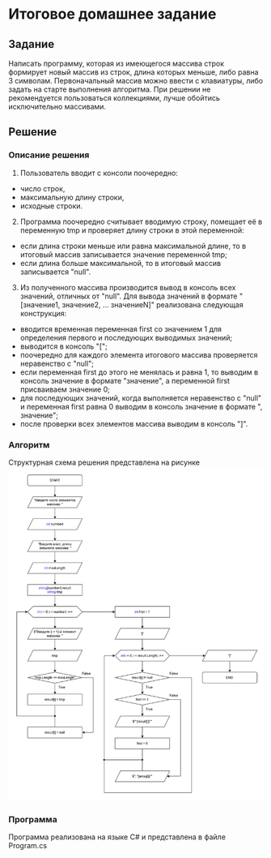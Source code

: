 # Итоговое домашнее задание

## Задание

Написать программу, которая из имеющегося массива строк формирует новый массив из строк, длина которых меньше, либо равна 3 символам. Первоначальный массив можно ввести с клавиатуры, либо задать на старте выполнения алгоритма. При решении не рекомендуется пользоваться коллекциями, лучше обойтись исключительно массивами.

## Решение

### Описание решения

1. Пользователь вводит с консоли поочередно:

- число строк,
- максимальную длину строки,
- исходные строки.

2. Программа поочередно считывает вводимую строку, помещает её в переменную tmp и проверяет длину строки в этой переменной:

- если длина строки меньше или равна максимальной длине, то в итоговый массив записывается значение переменной tmp;
- если длина больше максимальной, то в итоговый массив записывается "null".

3. Из полученного массива производится вывод в консоль всех значений, отличных от "null".
   Для вывода значений в формате "[значение1, значение2, ... значениеN]" реализована следующая конструкция:

- вводится временная переменная first со значением 1 для определения первого и последующих выводимых значений;
- выводится в консоль "[";
- поочередно для каждого элемента итогового массива проверяется неравенство с "null";
- если переменная first до этого не менялась и равна 1, то выводим в консоль значение в формате "значение", а переменной first присваиваем значение 0;
- для последующих значений, когда выполняется неравенство с "null" и переменная first равна 0 выводим в консоль значение в формате ", значение";
- после проверки всех элементов массива выводим в консоль "]".

### Алгоритм

Структурная схема решения представлена на рисунке
![Алгоритм](/images/algoritm.jpg)

### Программа

Программа реализована на языке C# и представлена в файле Program.cs
